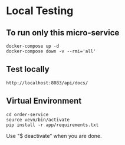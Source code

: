 # Local Testing

## To run only this micro-service
```shell script
docker-compose up -d
docker-compose down -v --rmi='all'
```

## Test locally

```shell script
http://localhost:8083/api/docs/
```

## Virtual Environment

```shell script
cd order-service
source vevn/bin/activate
pip install -r app/requirements.txt
```

Use "$ deactivate" when you are done.